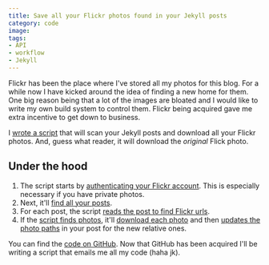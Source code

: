 ```yaml
---
title: Save all your Flickr photos found in your Jekyll posts
category: code
image:
tags:
- API
- workflow
- Jekyll
---
```


Flickr has been the place where I've stored all my photos for this blog. For a while now I have kicked around the idea of finding a new home for them. One big reason being that a lot of the images are bloated and I would like to write my own build system to control them. Flickr being acquired gave me extra incentive to get down to business.

I [wrote a script](https://github.com/katydecorah/flickr-to-jekyll) that will scan your Jekyll posts and download all your Flickr photos. And, guess what reader, it will download the *original* Flick photo.

## Under the hood

1. The script starts by [authenticating your Flickr account](https://github.com/katydecorah/flickr-to-jekyll/blob/fb849869c6f7c00da4fc60003e3f6c1c074fe2aa/index.js#L13-L17). This is especially necessary if you have private photos.
2. Next, it'll [find all your posts](https://github.com/katydecorah/flickr-to-jekyll/blob/fb849869c6f7c00da4fc60003e3f6c1c074fe2aa/index.js#L41-L47).
3. For each post, the script [reads the post to find Flickr urls](https://github.com/katydecorah/flickr-to-jekyll/blob/fb849869c6f7c00da4fc60003e3f6c1c074fe2aa/index.js#L79-L81).
4. If the [script finds photos](https://github.com/katydecorah/flickr-to-jekyll/blob/fb849869c6f7c00da4fc60003e3f6c1c074fe2aa/index.js#L84-L89), it'll [download each photo](https://github.com/katydecorah/flickr-to-jekyll/blob/fb849869c6f7c00da4fc60003e3f6c1c074fe2aa/index.js#L95-L109) and then [updates the photo paths](https://github.com/katydecorah/flickr-to-jekyll/blob/fb849869c6f7c00da4fc60003e3f6c1c074fe2aa/index.js#L112-L121) in your post for the new relative ones.

You can find the [code on GitHub](https://github.com/katydecorah/flickr-to-jekyll/blob/fb849869c6f7c00da4fc60003e3f6c1c074fe2aa/index.js#L13-L17). Now that GitHub has been acquired I'll be writing a script that emails me all my code (haha jk).
